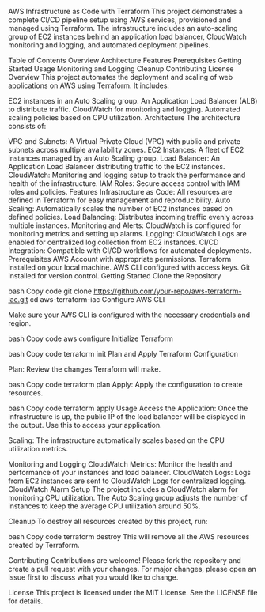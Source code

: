 AWS Infrastructure as Code with Terraform
This project demonstrates a complete CI/CD pipeline setup using AWS services, provisioned and managed using Terraform. The infrastructure includes an auto-scaling group of EC2 instances behind an application load balancer, CloudWatch monitoring and logging, and automated deployment pipelines.

Table of Contents
Overview
Architecture
Features
Prerequisites
Getting Started
Usage
Monitoring and Logging
Cleanup
Contributing
License
Overview
This project automates the deployment and scaling of web applications on AWS using Terraform. It includes:

EC2 instances in an Auto Scaling group.
An Application Load Balancer (ALB) to distribute traffic.
CloudWatch for monitoring and logging.
Automated scaling policies based on CPU utilization.
Architecture
The architecture consists of:

VPC and Subnets: A Virtual Private Cloud (VPC) with public and private subnets across multiple availability zones.
EC2 Instances: A fleet of EC2 instances managed by an Auto Scaling group.
Load Balancer: An Application Load Balancer distributing traffic to the EC2 instances.
CloudWatch: Monitoring and logging setup to track the performance and health of the infrastructure.
IAM Roles: Secure access control with IAM roles and policies.
Features
Infrastructure as Code: All resources are defined in Terraform for easy management and reproducibility.
Auto Scaling: Automatically scales the number of EC2 instances based on defined policies.
Load Balancing: Distributes incoming traffic evenly across multiple instances.
Monitoring and Alerts: CloudWatch is configured for monitoring metrics and setting up alarms.
Logging: CloudWatch Logs are enabled for centralized log collection from EC2 instances.
CI/CD Integration: Compatible with CI/CD workflows for automated deployments.
Prerequisites
AWS Account with appropriate permissions.
Terraform installed on your local machine.
AWS CLI configured with access keys.
Git installed for version control.
Getting Started
Clone the Repository

bash
Copy code
git clone https://github.com/your-repo/aws-terraform-iac.git
cd aws-terraform-iac
Configure AWS CLI

Make sure your AWS CLI is configured with the necessary credentials and region.

bash
Copy code
aws configure
Initialize Terraform

bash
Copy code
terraform init
Plan and Apply Terraform Configuration

Plan: Review the changes Terraform will make.

bash
Copy code
terraform plan
Apply: Apply the configuration to create resources.

bash
Copy code
terraform apply
Usage
Access the Application: Once the infrastructure is up, the public IP of the load balancer will be displayed in the output. Use this to access your application.

Scaling: The infrastructure automatically scales based on the CPU utilization metrics.

Monitoring and Logging
CloudWatch Metrics: Monitor the health and performance of your instances and load balancer.
CloudWatch Logs: Logs from EC2 instances are sent to CloudWatch Logs for centralized logging.
CloudWatch Alarm Setup
The project includes a CloudWatch alarm for monitoring CPU utilization. The Auto Scaling group adjusts the number of instances to keep the average CPU utilization around 50%.

Cleanup
To destroy all resources created by this project, run:

bash
Copy code
terraform destroy
This will remove all the AWS resources created by Terraform.

Contributing
Contributions are welcome! Please fork the repository and create a pull request with your changes. For major changes, please open an issue first to discuss what you would like to change.

License
This project is licensed under the MIT License. See the LICENSE file for details.

